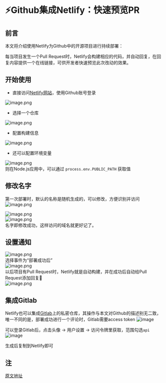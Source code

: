 # ⚡️Github集成Netlify：快速预览PR

## 前言
本文将介绍使用Netlify为Github中的开源项目进行持续部署：

每当项目发生一个Pull Request时，Netlify会构建相应的代码，并自动回复，在回复内容提供一个在线链接，可供开发者快速预览此次改动的效果。

## 开始使用

- 直接访问[Netlify网站](https://app.netlify.com/start)，使用Github账号登录

![image.png](https://cdn.nlark.com/yuque/0/2019/png/160590/1556165773216-68c20ed9-8cec-41c2-8008-cee315a679f1.png#align=left&display=inline&height=308&name=image.png&originHeight=796&originWidth=1590&size=127420&status=done&width=616)

- 选择一个仓库

![image.png](https://cdn.nlark.com/yuque/0/2019/png/160590/1556167307595-4fa8aed7-0ef0-428c-9434-9d556b544b15.png#align=left&display=inline&height=330&name=image.png&originHeight=948&originWidth=1424&size=455617&status=done&width=495)

- 配置构建信息

![image.png](https://cdn.nlark.com/yuque/0/2019/png/160590/1556166286531-839b84a7-7440-4072-b9b1-43521aefa001.png#align=left&display=inline&height=342&name=image.png&originHeight=826&originWidth=1484&size=372056&status=done&width=614)

- 还可以配置环境变量

![image.png](https://cdn.nlark.com/yuque/0/2019/png/160590/1556171046903-2d8a7afb-4ffa-4496-a583-966ebf43a215.png#align=left&display=inline&height=272&name=image.png&originHeight=720&originWidth=1438&size=265291&status=done&width=544)<br />则在Node.js应用中，可以通过 `process.env.PUBLIC_PATH` 获取值

## 修改名字
第一次部署时，默认的名称是随机生成的，可以修改，方便识别并访问<br />![image.png](https://cdn.nlark.com/yuque/0/2019/png/160590/1556166447476-242ada57-68ae-4708-8df9-162c07f6b925.png#align=left&display=inline&height=170&name=image.png&originHeight=432&originWidth=1340&size=184737&status=done&width=528)

![image.png](https://cdn.nlark.com/yuque/0/2019/png/160590/1556167384605-a3c58e8d-20a1-4ccc-8eb0-32070f16b812.png#align=left&display=inline&height=269&name=image.png&originHeight=836&originWidth=1810&size=371925&status=done&width=583)<br />![image.png](https://cdn.nlark.com/yuque/0/2019/png/160590/1556167207637-a65e1dcc-d4e4-474a-8123-23727544147a.png#align=left&display=inline&height=270&name=image.png&originHeight=646&originWidth=1188&size=199730&status=done&width=497)<br />名字即修改成功，这样访问的域名就更好记了。

## 设置通知
![image.png](https://cdn.nlark.com/yuque/0/2019/png/160590/1556166868736-2b67a6e5-7cf1-4173-b017-152c0ea825ba.png#align=left&display=inline&height=354&name=image.png&originHeight=1162&originWidth=2448&size=1176949&status=done&width=746)<br />选择事件为“部署成功后”<br />![image.png](https://cdn.nlark.com/yuque/0/2019/png/160590/1556166891913-d7de3a5b-aa92-4305-81e0-e7008548a7bb.png#align=left&display=inline&height=303&name=image.png&originHeight=624&originWidth=1184&size=155852&status=done&width=575)<br />以后项目有Pull Request时，Netlify就是自动构建，并在成功后自动给Pull Request添加回复👏<br />![image.png](https://cdn.nlark.com/yuque/0/2019/png/160590/1556167041582-c119f51c-5308-40fa-8e43-60939f6f048f.png#align=left&display=inline&height=455&name=image.png&originHeight=928&originWidth=1522&size=530485&status=done&width=746)

## 集成Gitlab
Netlify也可以集成[Gitlab](https://gitlab.com/)上的私密仓库，其操作与本文对Github的描述别无二致，唯一不同的是，部署成功进行一个评论时，Gitlab需要access token
![image](https://user-images.githubusercontent.com/9384365/58619773-25409300-82f8-11e9-8930-baf6be2f7640.png)

可以登录Gitlab后，点击头像 -> 用户设置 -> 访问令牌里获取，范围勾选`api`
![image](https://user-images.githubusercontent.com/9384365/58620017-a7c95280-82f8-11e9-9b09-249bd457ac04.png)

生成后复制到Netlify即可

## 注

[原文地址](https://github.com/levy9527/blog/issues/4)